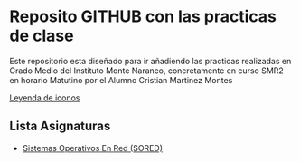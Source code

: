 # Reposito GITHUB con las practicas de clase

Este repositorio esta diseñado para ir añadiendo las practicas realizadas en Grado Medio del Instituto Monte Naranco, concretamente en curso SMR2 en horario Matutino por el Alumno Cristian Martinez Montes

[Leyenda de iconos](LEYENDA.mds)

## Lista Asignaturas

+ [Sistemas Operativos En Red (SORED)](./SORED)